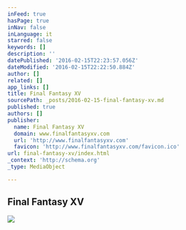 ```yaml
---
inFeed: true
hasPage: true
inNav: false
inLanguage: it
starred: false
keywords: []
description: ''
datePublished: '2016-02-15T22:23:57.056Z'
dateModified: '2016-02-15T22:22:50.884Z'
author: []
related: []
app_links: []
title: Final Fantasy XV
sourcePath: _posts/2016-02-15-final-fantasy-xv.md
published: true
authors: []
publisher:
  name: Final Fantasy XV
  domain: www.finalfantasyxv.com
  url: 'http://www.finalfantasyxv.com'
  favicon: 'http://www.finalfantasyxv.com/favicon.ico'
url: final-fantasy-xv/index.html
_context: 'http://schema.org'
_type: MediaObject

---
```

<article style=""><h1>Final Fantasy XV</h1><img src="https://s3-us-west-2.amazonaws.com/the-grid-img/p/19ad927acce4a49853bc682b9e9123cec926a8cf.png" /></article>